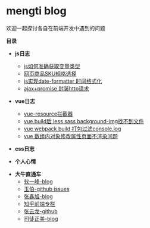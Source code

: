 # **mengti blog**

欢迎一起探讨各自在前端开发中遇到的问题

**目录**

- **js日志**
    - [js如何准确获取变量类型](https://github.com/mengti/mengti.github.io/issues/8)
    - [网页商品SKU规格选择](https://github.com/mengti/mengti.github.io/issues/5)
    - [js实现date-formatter 时间格式化](https://github.com/mengti/mengti.github.io/issues/7)
    - [ajax+promise 封装http请求](https://github.com/mengti/mengti.github.io/issues/6)
 
- **vue日志**
    - [vue-resource拦截器](https://github.com/mengti/mengti.github.io/issues/1)
    - [vue build后 less sass background-img找不到文件](https://github.com/mengti/mengti.github.io/issues/4)
    - [vue webpack build 打包过滤console.log](https://github.com/mengti/mengti.github.io/issues/3)
    - [vue 数组内对象修改属性页面不渲染问题](https://github.com/mengti/mengti.github.io/issues/2)
* **css日志**

* **个人心情**

- **大牛直通车**
    - [软一峰-blog](http://www.ruanyifeng.com/blog/)
    - [玉伯-github issues](https://github.com/lifesinger/blog/issues)
    - [张鑫旭-blog](http://www.zhangxinxu.com/wordpress/)
    - [知乎前端专栏](https://zhuanlan.zhihu.com/web-F211)
    - [张云龙-github](https://github.com/fouber/blog)
    - [司徒正美-blog](http://www.cnblogs.com/rubylouvre/)


